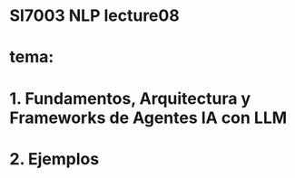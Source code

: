 # SI7003 NLP lecture08

# tema:

# 1. Fundamentos, Arquitectura y Frameworks de Agentes IA con LLM
# 2. Ejemplos

